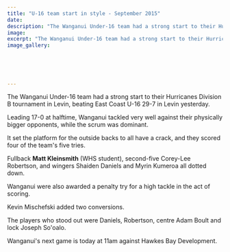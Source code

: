 ```yaml
---
title: "U-16 team start in style - September 2015"
date: 
description: "The Wanganui Under-16 team had a strong start to their Hurricanes Division B tournament in Levin, beating East Coast U-16 29-7 in Levin yesterday, from Wanganui Chronicle article on 29/9/15..."
image: 
excerpt: "The Wanganui Under-16 team had a strong start to their Hurricanes Division B tournament in Levin, beating East Coast U-16 29-7 in Levin yesterday, from Wanganui Chronicle article on 29/9/15..."
image_gallery:
    
    
    
    
    
---
```


<p>The Wanganui Under-16 team had a strong start to their Hurricanes Division B tournament in Levin, beating East Coast U-16 29-7 in Levin yesterday.</p>
<p>Leading 17-0 at halftime, Wanganui tackled very well against their physically bigger opponents, while the scrum was dominant.</p>
<p>It set the platform for the outside backs to all have a crack, and they scored four of the team's five tries.</p>
<p>Fullback <strong>Matt Kleinsmith</strong> (WHS student), second-five Corey-Lee Robertson, and wingers Shaiden Daniels and Myrin Kumeroa all dotted down.</p>
<p>Wanganui were also awarded a penalty try for a high tackle in the act of scoring.</p>
<p>Kevin Mischefski added two conversions.</p>
<p>The players who stood out were Daniels, Robertson, centre Adam Boult and lock Joseph So'oalo.</p>
<p>Wanganui's next game is today at 11am against Hawkes Bay Development.</p>

